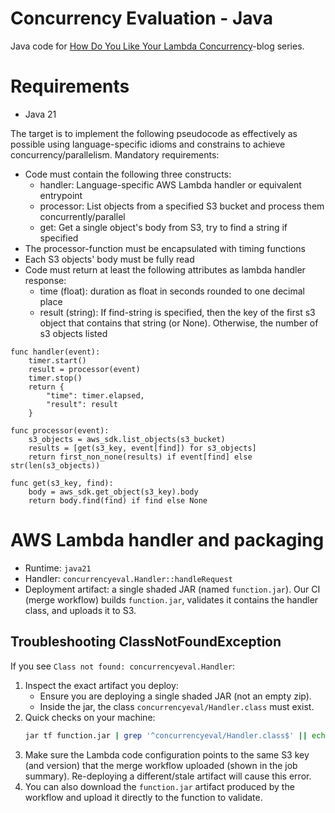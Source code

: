 # Concurrency Evaluation - Java
Java code for [How Do You Like Your Lambda Concurrency](https://ville-karkkainen.medium.com/how-do-you-like-your-aws-lambda-concurrency-part-1-introduction-7a3f7ecfe4b5)-blog series.

# Requirements
* Java 21

The target is to implement the following pseudocode as effectively as possible using language-specific idioms and constrains to achieve concurrency/parallelism.
Mandatory requirements:
- Code must contain the following three constructs: 
  - handler: Language-specific AWS Lambda handler or equivalent entrypoint
  - processor: List objects from a specified S3 bucket and process them concurrently/parallel
  - get: Get a single object's body from S3, try to find a string if specified
- The processor-function must be encapsulated with timing functions
- Each S3 objects' body must be fully read
- Code must return at least the following attributes as lambda handler response:
  - time (float): duration as float in seconds rounded to one decimal place
  - result (string): If find-string is specified, then the key of the first s3 object that contains that string (or None). Otherwise, the number of s3 objects listed
```
func handler(event):
    timer.start()
    result = processor(event)
    timer.stop()
    return {
        "time": timer.elapsed,
        "result": result
    }
    
func processor(event):
    s3_objects = aws_sdk.list_objects(s3_bucket)
    results = [get(s3_key, event[find]) for s3_objects]
    return first_non_none(results) if event[find] else str(len(s3_objects))

func get(s3_key, find):
    body = aws_sdk.get_object(s3_key).body
    return body.find(find) if find else None
```

# AWS Lambda handler and packaging
- Runtime: `java21`
- Handler: `concurrencyeval.Handler::handleRequest`
- Deployment artifact: a single shaded JAR (named `function.jar`). Our CI (merge workflow) builds `function.jar`, validates it contains the handler class, and uploads it to S3.

## Troubleshooting ClassNotFoundException
If you see `Class not found: concurrencyeval.Handler`:
1. Inspect the exact artifact you deploy:
   - Ensure you are deploying a single shaded JAR (not an empty zip).
   - Inside the jar, the class `concurrencyeval/Handler.class` must exist.
2. Quick checks on your machine:
   ```bash
   jar tf function.jar | grep '^concurrencyeval/Handler.class$' || echo MISSING
   ```
3. Make sure the Lambda code configuration points to the same S3 key (and version) that the merge workflow uploaded (shown in the job summary). Re-deploying a different/stale artifact will cause this error.
4. You can also download the `function.jar` artifact produced by the workflow and upload it directly to the function to validate.

